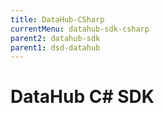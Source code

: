 ```yaml
---
title: DataHub-CSharp
currentMenu: datahub-sdk-csharp
parent2: datahub-sdk
parent1: dsd-datahub
---
```


# DataHub C# SDK
